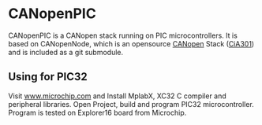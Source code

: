 # CANopenPIC

CANopenPIC is a CANopen stack running on PIC microcontrollers.
It is based on CANopenNode, which is an opensource [CANopen](http://can-cia.org/) Stack ([CiA301](http://can-cia.org/standardization/technical-documents)) and is included as a git submodule.

## Using for PIC32
Visit www.microchip.com and Install MplabX, XC32 C compiler and peripheral libraries. Open Project, build and program PIC32 microcontroller. Program is tested on Explorer16 board from Microchip.

